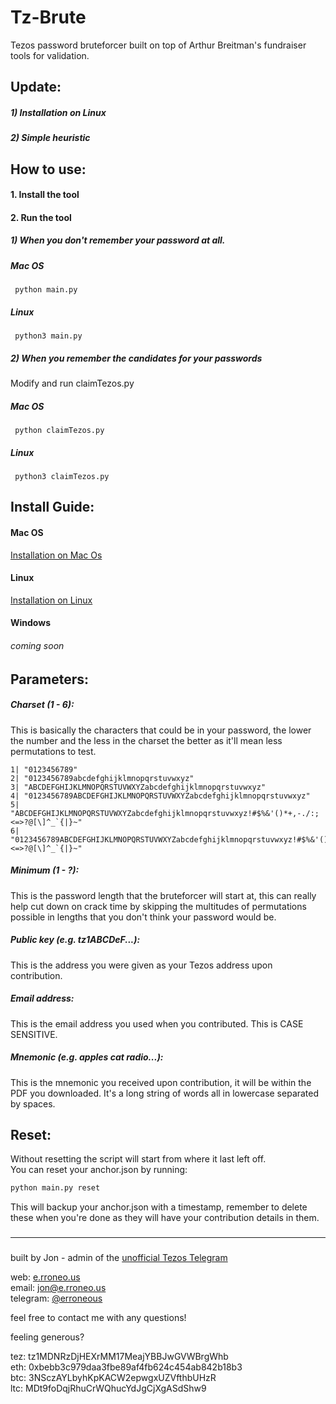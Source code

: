 # Tz-Brute
Tezos password bruteforcer built on top of Arthur Breitman's fundraiser tools for validation.  

## Update:
##### 1) Installation on Linux
##### 2) Simple heuristic

## How to use:  
#### 1. Install the tool
#### 2. Run the tool
##### 1) When you don't remember your password at all.
##### Mac OS
     python main.py
##### Linux
     python3 main.py

##### 2) When you remember the candidates for your passwords
Modify and run claimTezos.py
##### Mac OS
     python claimTezos.py
##### Linux
     python3 claimTezos.py

## Install Guide:
#### Mac OS
[Installation on Mac Os](doc/Install_Mac.md)  

#### Linux
[Installation on Linux](doc/Install_Linux.md)  

#### Windows
###### coming soon
###
###
## Parameters:
##### Charset (1 - 6):
This is basically the characters that could be in your password, the lower the number and the less in the charset the better as it'll mean less permutations to test.
```
1| "0123456789"
2| "0123456789abcdefghijklmnopqrstuvwxyz"
3| "ABCDEFGHIJKLMNOPQRSTUVWXYZabcdefghijklmnopqrstuvwxyz"
4| "0123456789ABCDEFGHIJKLMNOPQRSTUVWXYZabcdefghijklmnopqrstuvwxyz"
5| "ABCDEFGHIJKLMNOPQRSTUVWXYZabcdefghijklmnopqrstuvwxyz!#$%&'()*+,-./:;<=>?@[\]^_`{|}~"
6| "0123456789ABCDEFGHIJKLMNOPQRSTUVWXYZabcdefghijklmnopqrstuvwxyz!#$%&'()*+,-./:;<=>?@[\]^_`{|}~"
```
##### Minimum (1 - ?):
This is the password length that the bruteforcer will start at, this can really help cut down on crack time by skipping the multitudes of permutations possible in lengths that you don't think your password would be.

##### Public key (e.g. tz1ABCDeF...):
This is the address you were given as your Tezos address upon contribution.

##### Email address:
This is the email address you used when you contributed. This is CASE SENSITIVE.

##### Mnemonic (e.g. apples cat radio...):
This is the mnemonic you received upon contribution, it will be within the PDF you downloaded. It's a long string of words all in lowercase separated by spaces.

## Reset:
Without resetting the script will start from where it last left off.  
You can reset your anchor.json by running:
```bash
python main.py reset
```
This will backup your anchor.json with a timestamp, remember to delete these when you're done as they will have your contribution details in them.

###
###
###
###
___
###
###
###

built by Jon - admin of the [unofficial Tezos Telegram](https://t.me/tezosplatform)  

web: [e.rroneo.us](http://e.rroneo.us/)  
email: [jon@e.rroneo.us](mailto:jon@e.rroneo.us)  
telegram: [@erroneous](https://t.me/erroneous)  

feel free to contact me with any questions!  


feeling generous?  

tez: tz1MDNRzDjHEXrMM17MeajYBBJwGVWBrgWhb  
eth: 0xbebb3c979daa3fbe89af4fb624c454ab842b18b3  
btc: 3NSczAYLbyhKpKACW2epwgxUZVfthbUHzR  
ltc: MDt9foDqjRhuCrWQhucYdJgCjXgASdShw9  

